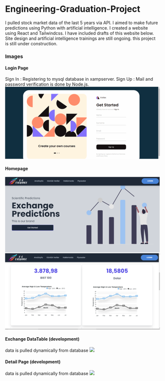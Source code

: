 # Engineering-Graduation-Project

I pulled stock market data of the last 5 years via API. I aimed to make future predictions using Python with artificial intelligence. I created a website using React and Tailwindcss. I have included drafts of this website below. Site design and artificial intelligence trainings are still ongoing. this project is still under construction.

### Images

#### Login Page

Sign In : Registering to mysql database in xampserver.
Sign Up : Mail and password verification is done by Node.js.
![](https://github.com/GamzeEbru/Engineering-Graduation-Project/blob/main/client/src/img/login%20page.gif)

#### Homepage

![](https://github.com/GamzeEbru/Engineering-Graduation-Project/blob/main/client/src/img/bitirme.PNG)
![](https://github.com/GamzeEbru/Engineering-Graduation-Project/blob/main/client/src/img/b5.PNG)

#### Exchange DataTable (development)

data is pulled dynamically from database
![](https://github.com/GamzeEbru/Engineering-Graduation-Project/blob/main/client/src/img/table.PNG)

#### Detail Page (development)

data is pulled dynamically from database
![](https://github.com/GamzeEbru/Engineering-Graduation-Project/blob/main/client/src/img/grafik.PNG)
